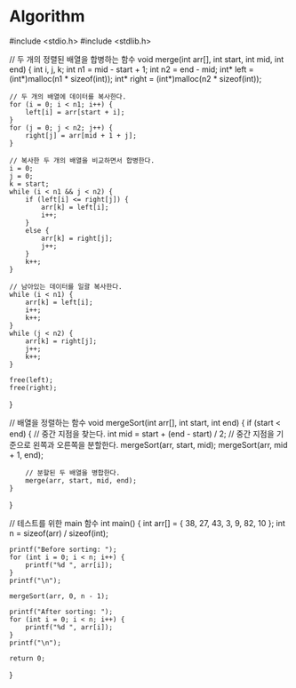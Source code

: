 # Algorithm
#include <stdio.h>
#include <stdlib.h>

// 두 개의 정렬된 배열을 합병하는 함수
void merge(int arr[], int start, int mid, int end) {
    int i, j, k;
    int n1 = mid - start + 1;
    int n2 = end - mid;
    int* left = (int*)malloc(n1 * sizeof(int));
    int* right = (int*)malloc(n2 * sizeof(int));

    // 두 개의 배열에 데이터를 복사한다.
    for (i = 0; i < n1; i++) {
        left[i] = arr[start + i];
    }
    for (j = 0; j < n2; j++) {
        right[j] = arr[mid + 1 + j];
    }

    // 복사한 두 개의 배열을 비교하면서 합병한다.
    i = 0;
    j = 0;
    k = start;
    while (i < n1 && j < n2) {
        if (left[i] <= right[j]) {
            arr[k] = left[i];
            i++;
        }
        else {
            arr[k] = right[j];
            j++;
        }
        k++;
    }

    // 남아있는 데이터를 일괄 복사한다.
    while (i < n1) {
        arr[k] = left[i];
        i++;
        k++;
    }
    while (j < n2) {
        arr[k] = right[j];
        j++;
        k++;
    }

    free(left);
    free(right);
}

// 배열을 정렬하는 함수
void mergeSort(int arr[], int start, int end) {
    if (start < end) {
        // 중간 지점을 찾는다.
        int mid = start + (end - start) / 2;
        // 중간 지점을 기준으로 왼쪽과 오른쪽을 분할한다.
        mergeSort(arr, start, mid);
        mergeSort(arr, mid + 1, end);

        // 분할된 두 배열을 병합한다.
        merge(arr, start, mid, end);
    }
}

// 테스트를 위한 main 함수
int main()
{
    int arr[] = { 38, 27, 43, 3, 9, 82, 10 };
    int n = sizeof(arr) / sizeof(int);

    printf("Before sorting: ");
    for (int i = 0; i < n; i++) {
        printf("%d ", arr[i]);
    }
    printf("\n");

    mergeSort(arr, 0, n - 1);

    printf("After sorting: ");
    for (int i = 0; i < n; i++) {
        printf("%d ", arr[i]);
    }
    printf("\n");

    return 0;
}
